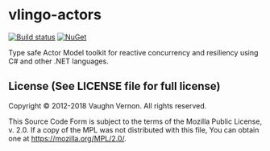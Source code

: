 # vlingo-actors

[![Build status](https://ci.appveyor.com/api/projects/status/o1ajhxlf9i2q6gs7/branch/master?svg=true)](https://ci.appveyor.com/project/VlingoNetOwner/vlingo-net-actors/branch/master) 
[![NuGet](https://img.shields.io/nuget/v/Vlingo.Actors.svg)](https://www.nuget.org/packages/Vlingo.Actors)

Type safe Actor Model toolkit for reactive concurrency and resiliency using C# and other .NET languages.


License (See LICENSE file for full license)
-------------------------------------------
Copyright © 2012-2018 Vaughn Vernon. All rights reserved.

This Source Code Form is subject to the terms of the
Mozilla Public License, v. 2.0. If a copy of the MPL
was not distributed with this file, You can obtain
one at https://mozilla.org/MPL/2.0/.
